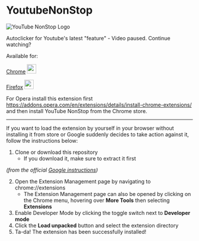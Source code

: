 # YoutubeNonStop
![YouTube NonStop Logo](https://github.com/lawfx/YoutubeNonStop/blob/master/images/yns128.png)

Autoclicker for Youtube's latest "feature" - Video paused. Continue watching?

Available for:

[Chrome](https://chrome.google.com/webstore/detail/youtube-nonstop/nlkaejimjacpillmajjnopmpbkbnocid) <a href="https://chrome.google.com/webstore/detail/youtube-nonstop/nlkaejimjacpillmajjnopmpbkbnocid">
<img src="https://github.com/lawfx/YoutubeNonStop/blob/master/images/chrome_logo.png" width="25" height="25" /></a>

[Firefox](https://addons.mozilla.org/en-US/firefox/addon/youtube-nonstop/) <a href="https://addons.mozilla.org/en-US/firefox/addon/youtube-nonstop/">
<img src="https://github.com/lawfx/YoutubeNonStop/blob/master/images/firefox_logo.png" width="25" height="25" /></a>

For Opera install this extension first https://addons.opera.com/en/extensions/details/install-chrome-extensions/ and then install YouTube NonStop from the Chrome store.

---

If you want to load the extension by yourself in your browser without installing it from store or Google suddenly decides to take action against it, follow the instructions below:

1. Clone or download this repository
    - If you download it, make sure to extract it first

*(from the official [Google instructions](https://developer.chrome.com/extensions/getstarted))*

2. Open the Extension Management page by navigating to chrome://extensions
    - The Extension Management page can also be opened by clicking on the Chrome menu, hovering over **More Tools** then selecting **Extensions**
3. Enable Developer Mode by clicking the toggle switch next to **Developer mode**
4. Click the **Load unpacked** button and select the extension directory
5. Ta-da! The extension has been successfully installed!
